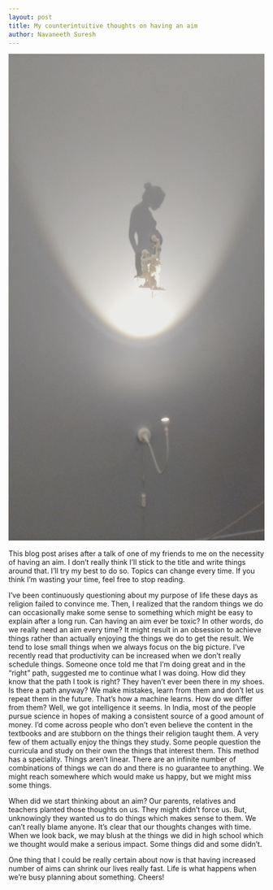 ```yaml
---
layout: post
title: My counterintuitive thoughts on having an aim
author: Navaneeth Suresh
---
```


![Some random art](https://raw.githubusercontent.com/themousepotato/themousepotato.github.io/master/images/random-art.jpg)

This blog post arises after a talk of one of my friends to me on the necessity of having an aim. I don’t really think I’ll stick to the title and write things around that. I’ll try my best to do so. Topics can change every time. If you think I’m wasting your time, feel free to stop reading.

I’ve been continuously questioning about my purpose of life these days as religion failed to convince me. Then, I realized that the random things we do can occasionally make some sense to something which might be easy to explain after a long run. Can having an aim ever be toxic? In other words, do we really need an aim every time? It might result in an obsession to achieve things rather than actually enjoying the things we do to get the result. We tend to lose small things when we always focus on the big picture. I’ve recently read that productivity can be increased when we don’t really schedule things. Someone once told me that I’m doing great and in the “right” path, suggested me to continue what I was doing. How did they know that the path I took is right? They haven’t ever been there in my shoes. Is there a path anyway? We make mistakes, learn from them and don’t let us repeat them in the future. That’s how a machine learns. How do we differ from them? Well, we got intelligence it seems. In India, most of the people pursue science in hopes of making a consistent source of a good amount of money. I’d come across people who don’t even believe the content in the textbooks and are stubborn on the things their religion taught them. A very few of them actually enjoy the things they study. Some people question the curricula and study on their own the things that interest them. This method has a speciality. Things aren’t linear. There are an infinite number of combinations of things we can do and there is no guarantee to anything. We might reach somewhere which would make us happy, but we might miss some things.

When did we start thinking about an aim? Our parents, relatives and teachers planted those thoughts on us. They might didn’t force us. But, unknowingly they wanted us to do things which makes sense to them. We can’t really blame anyone. It’s clear that our thoughts changes with time. When we look back, we may blush at the things we did in high school which we thought would make a serious impact. Some things did and some didn’t.

One thing that I could be really certain about now is that having increased number of aims can shrink our lives really fast. Life is what happens when we’re busy planning about something. Cheers!
